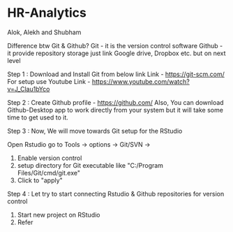 # HR-Analytics
Alok, Alekh and Shubham

Difference btw Git & Github?
Git - it is the version control software
Github - it provide repository storage just link Google drive, Dropbox etc. but on next level

Step 1 : Download and Install Git from below link
Link - https://git-scm.com/
For setup use Youtube Link - https://www.youtube.com/watch?v=J_Clau1bYco

Step 2 : Create Github profile - https://github.com/
Also, You can download Github-Desktop app to work directly from your system but it will take some time to get used to it.


Step 3 : Now, We will move towards Git setup for the RStudio

Open Rstudio 
go to Tools -> options -> Git/SVN -> 

1. Enable version control
2. setup directory for Git executable like "C:/Program Files/Git/cmd/git.exe"
3. Click to "apply"

Step 4 : Let try to start connecting Rstudio & Github repositories for version control

1. Start new project on RStudio
2. Refer


